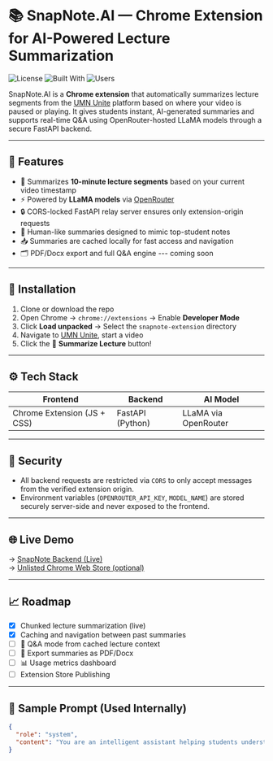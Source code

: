 # 📚 SnapNote.AI — Chrome Extension for AI-Powered Lecture Summarization

![License](https://img.shields.io/badge/license-MIT-blue.svg)
![Built With](https://img.shields.io/badge/Built_with-FastAPI%20%7C%20JavaScript%20%7C%20LLMs-9cf)
![Users](https://img.shields.io/badge/Used_by-300%2B_students-success)

SnapNote.AI is a **Chrome extension** that automatically summarizes lecture segments from the [UMN Unite](https://media.unite.umn.edu/) platform based on where your video is paused or playing. It gives students instant, AI-generated summaries and supports real-time Q&A using OpenRouter-hosted LLaMA models through a secure FastAPI backend.

---

## 🚀 Features

- 🎯 Summarizes **10-minute lecture segments** based on your current video timestamp
- ⚡ Powered by **LLaMA models** via [OpenRouter](https://openrouter.ai)
- 🔒 CORS-locked FastAPI relay server ensures only extension-origin requests
- 🧠 Human-like summaries designed to mimic top-student notes
- 📥 Summaries are cached locally for fast access and navigation
- 🗂️ PDF/Docx export and full Q&A engine --- coming soon

---

## 🧩 Installation

1. Clone or download the repo  
2. Open Chrome → `chrome://extensions` → Enable **Developer Mode**  
3. Click **Load unpacked** → Select the `snapnote-extension` directory  
4. Navigate to [UMN Unite](https://media.unite.umn.edu/), start a video  
5. Click the 🧠 **Summarize Lecture** button!

---

## ⚙️ Tech Stack

| Frontend        | Backend        | AI Model         |
|-----------------|----------------|------------------|
| Chrome Extension (JS + CSS) | FastAPI (Python) | LLaMA via OpenRouter |

---

## 🔐 Security

- All backend requests are restricted via `CORS` to only accept messages from the verified extension origin.
- Environment variables (`OPENROUTER_API_KEY`, `MODEL_NAME`) are stored securely server-side and never exposed to the frontend.

---

## 🌐 Live Demo

→ [SnapNote Backend (Live)](https://snapnote-fa9s.onrender.com/summarize)  
→ [Unlisted Chrome Web Store (optional)](https://chrome.google.com/webstore/detail/your-extension-id)

---

## 📈 Roadmap

- [x] Chunked lecture summarization (live)
- [x] Caching and navigation between past summaries
- [ ] 🎤 Q&A mode from cached lecture context
- [ ] 🧾 Export summaries as PDF/Docx
- [ ] 📊 Usage metrics dashboard
- [ ] Extension Store Publishing

---

## 🧠 Sample Prompt (Used Internally)

```json
{
  "role": "system",
  "content": "You are an intelligent assistant helping students understand lectures. Summarize the professor’s explanations into clear, concise notes that sound like they’re written by a top student. This segment may continue from earlier. Keep it coherent."
}
